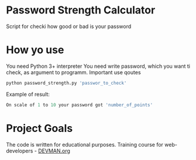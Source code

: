 # Password Strength Calculator

Script for checki how good or bad is your password

# How yo use

You need Python 3+ interpreter
You need write password, which you want ti check, as argument to programm.
Important use qoutes
```bash
python password_strength.py 'passwor_to_check'
```
Example of result:
```python
On scale of 1 to 10 your password got 'number_of_points'
```

# Project Goals

The code is written for educational purposes. Training course for web-developers - [DEVMAN.org](https://devman.org)
